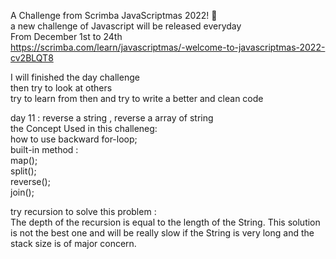 A Challenge from Scrimba JavaScriptmas 2022! 🎄<br />
a new challenge of Javascript will be released everyday<br />
From December 1st to 24th<br />
https://scrimba.com/learn/javascriptmas/-welcome-to-javascriptmas-2022-cv2BLQT8<br />

I will finished the day challenge<br />
then try to look at others<br />
try to learn from then and try to write a better and clean code<br />

day 11 : reverse a string , reverse a array of string <br />
the Concept Used in this challeneg: <br />
how to use backward for-loop; <br />
built-in method : <br />
map(); <br />
split(); <br />
reverse(); <br />
join(); <br />

try recursion to solve this problem : <br />
The depth of the recursion is equal to the length of the String. This solution is not the best one and will be really slow if the String is very long and the stack size is of major concern. <br />
